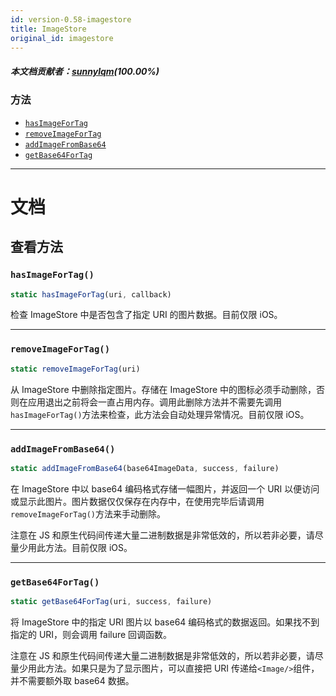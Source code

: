 ```yaml
---
id: version-0.58-imagestore
title: ImageStore
original_id: imagestore
---
```


##### 本文档贡献者：[sunnylqm](https://github.com/search?q=sunnylqm%40qq.com+in%3Aemail&type=Users)(100.00%)

### 方法

* [`hasImageForTag`](imagestore.md#hasimagefortag)
* [`removeImageForTag`](imagestore.md#removeimagefortag)
* [`addImageFromBase64`](imagestore.md#addimagefrombase64)
* [`getBase64ForTag`](imagestore.md#getbase64fortag)

---

# 文档

## 查看方法

### `hasImageForTag()`

```javascript
static hasImageForTag(uri, callback)
```

检查 ImageStore 中是否包含了指定 URI 的图片数据。目前仅限 iOS。

---

### `removeImageForTag()`

```javascript
static removeImageForTag(uri)
```

从 ImageStore 中删除指定图片。存储在 ImageStore 中的图标必须手动删除，否则在应用退出之前将会一直占用内存。调用此删除方法并不需要先调用`hasImageForTag()`方法来检查，此方法会自动处理异常情况。目前仅限 iOS。

---

### `addImageFromBase64()`

```javascript
static addImageFromBase64(base64ImageData, success, failure)
```

在 ImageStore 中以 base64 编码格式存储一幅图片，并返回一个 URI 以便访问或显示此图片。图片数据仅仅保存在内存中，在使用完毕后请调用`removeImageForTag()`方法来手动删除。

注意在 JS 和原生代码间传递大量二进制数据是非常低效的，所以若非必要，请尽量少用此方法。目前仅限 iOS。

---

### `getBase64ForTag()`

```javascript
static getBase64ForTag(uri, success, failure)
```

将 ImageStore 中的指定 URI 图片以 base64 编码格式的数据返回。如果找不到指定的 URI，则会调用 failure 回调函数。

注意在 JS 和原生代码间传递大量二进制数据是非常低效的，所以若非必要，请尽量少用此方法。如果只是为了显示图片，可以直接把 URI 传递给`<Image/>`组件，并不需要额外取 base64 数据。
